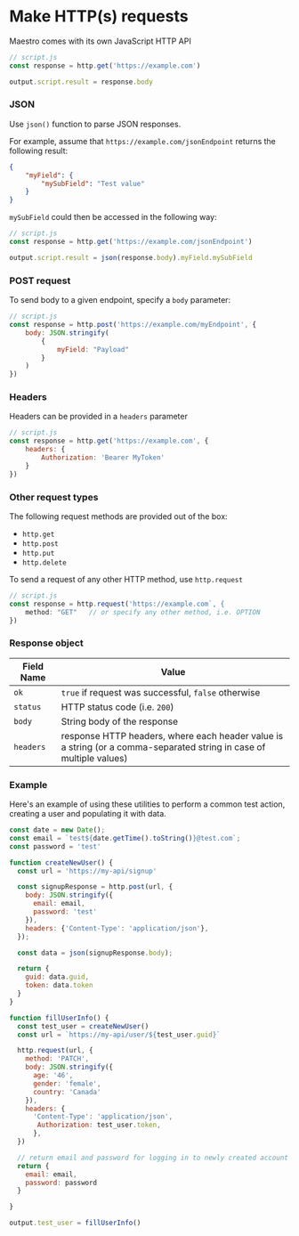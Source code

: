 # Make HTTP(s) requests

Maestro comes with its own JavaScript HTTP API

```javascript
// script.js
const response = http.get('https://example.com')

output.script.result = response.body
```

### JSON

Use `json()` function to parse JSON responses.

For example, assume that `https://example.com/jsonEndpoint` returns the following result:

```json
{
    "myField": {
        "mySubField": "Test value"
    }
}
```

`mySubField` could then be accessed in the following way:

```javascript
// script.js
const response = http.get('https://example.com/jsonEndpoint')

output.script.result = json(response.body).myField.mySubField
```

### POST request

To send body to a given endpoint, specify a `body` parameter:

```javascript
// script.js
const response = http.post('https://example.com/myEndpoint', {
    body: JSON.stringify(
        {
            myField: "Payload"
        }
    )
})
```

### Headers

Headers can be provided in a `headers` parameter

```javascript
// script.js
const response = http.get('https://example.com', {
    headers: {
        Authorization: 'Bearer MyToken'
    }
})
```

### Other request types

The following request methods are provided out of the box:

* `http.get`
* `http.post`
* `http.put`
* `http.delete`

To send a request of any other HTTP method, use `http.request`

```javascript
// script.js
const response = http.request('https://example.com`, {
    method: "GET"   // or specify any other method, i.e. OPTION
})
```

### Response object

| Field Name | Value                                                                                                               |
| ---------- | ------------------------------------------------------------------------------------------------------------------- |
| `ok`       | `true` if request was successful, `false` otherwise                                                                 |
| `status`   | HTTP status code (i.e. `200`)                                                                                       |
| `body`     | String body of the response                                                                                         |
| `headers`  | response HTTP headers, where each header value is a string (or a comma-separated string in case of multiple values) |

### Example

Here's an example of using these utilities to perform a common test action, creating a user and populating it with data.

```javascript
const date = new Date();
const email = `test${date.getTime().toString()}@test.com`;
const password = 'test'

function createNewUser() {
  const url = 'https://my-api/signup'

  const signupResponse = http.post(url, {
    body: JSON.stringify({
      email: email,
      password: 'test'
    }),
    headers: {'Content-Type': 'application/json'},
  });

  const data = json(signupResponse.body);

  return {
    guid: data.guid,
    token: data.token
  }
}

function fillUserInfo() {
  const test_user = createNewUser()
  const url = `https://my-api/user/${test_user.guid}`

  http.request(url, {
    method: 'PATCH',
    body: JSON.stringify({
      age: '46',
      gender: 'female',
      country: 'Canada'
    }),
    headers: {
      'Content-Type': 'application/json', 
       Authorization: test_user.token,
      },
  })

  // return email and password for logging in to newly created account
  return {
    email: email,
    password: password
  }

}

output.test_user = fillUserInfo()
```
